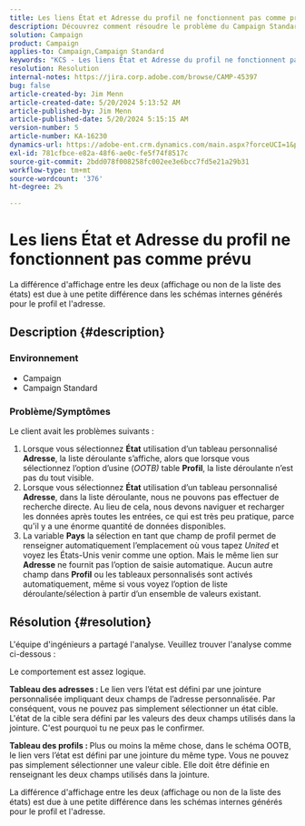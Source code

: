 ```yaml
---
title: Les liens État et Adresse du profil ne fonctionnent pas comme prévu
description: Découvrez comment résoudre le problème du Campaign Standard en raison duquel la liste déroulante n’est pas visible lors de la sélection de l’option État à l’aide d’une adresse de tableau personnalisée.
solution: Campaign
product: Campaign
applies-to: Campaign,Campaign Standard
keywords: "KCS - Les liens État et Adresse du profil ne fonctionnent pas comme prévu"
resolution: Resolution
internal-notes: https://jira.corp.adobe.com/browse/CAMP-45397
bug: false
article-created-by: Jim Menn
article-created-date: 5/20/2024 5:13:52 AM
article-published-by: Jim Menn
article-published-date: 5/20/2024 5:15:15 AM
version-number: 5
article-number: KA-16230
dynamics-url: https://adobe-ent.crm.dynamics.com/main.aspx?forceUCI=1&pagetype=entityrecord&etn=knowledgearticle&id=7cbb54ba-6716-ef11-9f8a-6045bd006268
exl-id: 781cfbce-e82a-48f6-ae0c-fe5f74f8517c
source-git-commit: 2bdd078f008258fc002ee3e6bcc7fd5e21a29b31
workflow-type: tm+mt
source-wordcount: '376'
ht-degree: 2%

---
```


# Les liens État et Adresse du profil ne fonctionnent pas comme prévu


La différence d&#39;affichage entre les deux (affichage ou non de la liste des états) est due à une petite différence dans les schémas internes générés pour le profil et l&#39;adresse.

## Description {#description}


### <b>Environnement</b>

- Campaign
- Campaign Standard


### <b>Problème/Symptômes</b>

Le client avait les problèmes suivants :

1. Lorsque vous sélectionnez <b>État</b> utilisation d’un tableau personnalisé <b>Adresse</b>, la liste déroulante s’affiche, alors que lorsque vous sélectionnez l’option d’usine (*OOTB)* table <b>Profil</b>, la liste déroulante n’est pas du tout visible.
2. Lorsque vous sélectionnez <b>État</b> utilisation d’un tableau personnalisé <b>Adresse</b>, dans la liste déroulante, nous ne pouvons pas effectuer de recherche directe. Au lieu de cela, nous devons naviguer et recharger les données après toutes les entrées, ce qui est très peu pratique, parce qu&#39;il y a une énorme quantité de données disponibles.
3. La variable <b>Pays</b> la sélection en tant que champ de profil permet de renseigner automatiquement l’emplacement où vous tapez *United* et voyez les États-Unis venir comme une option. Mais le même lien sur <b>Adresse</b> ne fournit pas l’option de saisie automatique. Aucun autre champ dans <b>Profil</b> ou les tableaux personnalisés sont activés automatiquement, même si vous voyez l’option de liste déroulante/sélection à partir d’un ensemble de valeurs existant.



## Résolution {#resolution}


L&#39;équipe d&#39;ingénieurs a partagé l&#39;analyse. Veuillez trouver l&#39;analyse comme ci-dessous :

Le comportement est assez logique.

<b>Tableau des adresses : </b>Le lien vers l’état est défini par une jointure personnalisée impliquant deux champs de l’adresse personnalisée. Par conséquent, vous ne pouvez pas simplement sélectionner un état cible.
L&#39;état de la cible sera défini par les valeurs des deux champs utilisés dans la jointure. C&#39;est pourquoi tu ne peux pas le confirmer.

<b>Tableau des profils : </b>Plus ou moins la même chose, dans le schéma OOTB, le lien vers l’état est défini par une jointure du même type. Vous ne pouvez pas simplement sélectionner une valeur cible. Elle doit être définie en renseignant les deux champs utilisés dans la jointure.

La différence d&#39;affichage entre les deux (affichage ou non de la liste des états) est due à une petite différence dans les schémas internes générés pour le profil et l&#39;adresse.
